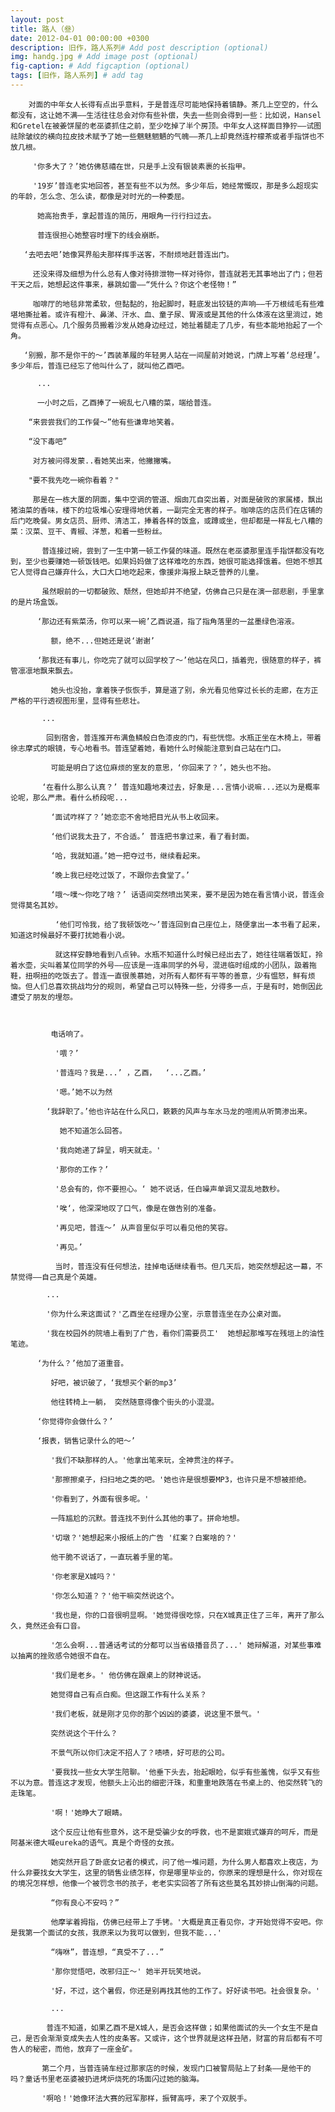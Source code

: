 ```yaml
---
layout: post
title: 路人（叄）
date: 2012-04-01 00:00:00 +0300
description: 旧作，路人系列# Add post description (optional)
img: handg.jpg # Add image post (optional)
fig-caption: # Add figcaption (optional)
tags: [旧作，路人系列] # add tag
---
```


		对面的中年女人长得有点出乎意料，于是普连尽可能地保持着镇静。茶几上空空的，什么都没有，这让她不满——生活往往总会对你有些补偿，失去一些则会得到一些：比如说，Hansel和Gretel在被姜饼屋的老巫婆抓住之前，至少吃掉了半个房顶。中年女人这样面目狰狞——试图祛除皱纹的横向拉皮技术赋予了她一些魑魅魍魉的气魄——茶几上却竟然连柠檬茶或者手指饼也不放几根。

         '你多大了？’她仿佛慈禧在世，只是手上没有银装素裹的长指甲。

         '19岁’普连老实地回答，甚至有些不以为然。多少年后，她经常慨叹，那是多么超现实的年龄，怎么念、怎么读，都像是对时光的一种委屈。

          她高抬贵手，拿起普连的简历，用眼角一行行扫过去。

          普连很担心她整容时埋下的线会崩断。

       ‘去吧去吧’她像冥界船夫那样挥手送客，不耐烦地赶普连出门。

         还没来得及细想为什么总有人像对待排泄物一样对待你，普连就若无其事地出了门；但若干天之后，她想起这件事来，暴跳如雷——“凭什么？你这个老怪物！”

         咖啡厅的地毯非常柔软，但黏黏的，抬起脚时，鞋底发出铰链的声响——千万根绒毛有些难堪地撕扯着。或许有橙汁、鼻涕、汗水、血、童子尿、胃液或是其他的什么体液在这里淌过，她觉得有点恶心。几个服务员搬着沙发从她身边经过，她扯着腿走了几步，有些本能地抬起了一个角。

       ‘别搬，那不是你干的～’西装革履的年轻男人站在一间屋前对她说，门牌上写着‘总经理’。多少年后，普连已经忘了他叫什么了，就叫他乙酉吧。

          ...

          一小时之后，乙酉捧了一碗乱七八糟的菜，端给普连。

        “来尝尝我们的工作餐～”他有些谦卑地笑着。

        “没下毒吧”

         对方被问得发蒙..看她笑出来，他撇撇嘴。

        "要不我先吃一碗你看着？"

         那是在一栋大厦的阴面，集中空调的管道、烟囱兀自突出着，对面是破败的家属楼，飘出猪油菜的香味，楼下的垃圾堆心安理得地伏着，一副完全无害的样子。咖啡店的店员们在店铺的后门吃晚餐。男女店员、厨师、清洁工，捧着各样的饭盒，或蹲或坐，但却都是一样乱七八糟的菜：汉菜、豆干、青椒、洋葱，和着一些粉丝。

           普连接过碗，尝到了一生中第一顿工作餐的味道。既然在老巫婆那里连手指饼都没有吃到，至少也要赚她一顿饭钱吧。如果妈妈做了这样难吃的东西，她很可能选择饿着。但她不想其它人觉得自己嫌弃什么，大口大口地吃起来，像援非海报上缺乏营养的儿童。

           虽然眼前的一切都破败、颓然，但她却并不绝望，仿佛自己只是在演一部悲剧，手里拿的是片场盒饭。

          ‘那边还有紫菜汤，你可以来一碗’乙酉说道，指了指角落里的一盆墨绿色溶液。

             额，绝不...但她还是说‘谢谢’

          ‘那我还有事儿，你吃完了就可以回学校了～’他站在风口，插着兜，很随意的样子，裤管凛凛地飘来飘去。

             她头也没抬，拿着筷子恢恢手，算是道了别，余光看见他穿过长长的走廊，在方正严格的平行透视图形里，显得有些悲壮。 

           ...

            回到宿舍，普连推开布满鱼鳞般白色漆皮的门，有些恍惚。水瓶正坐在木椅上，带着徐志摩式的眼镜，专心地看书。普连望着她，看她什么时候能注意到自己站在门口。

             可能是明白了这位麻烦的室友的意思，‘你回来了？’，她头也不抬。

           ‘在看什么那么认真？’ 普连知趣地凑过去，好象是...言情小说嘛...还以为是概率论呢，那么严肃。看什么桥段呢...

             ‘面试咋样了？’她恋恋不舍地把目光从书上收回来。

             ‘他们说我太丑了，不合适。’ 普连把书拿过来，看了看封面。

             ‘哈，我就知道。’她一把夺过书，继续看起来。

             ‘晚上我已经吃过饭了，不跟你去食堂了。’

             ‘哦～噗～你吃了啥？’ 话语间突然喷出笑来，要不是因为她在看言情小说，普连会觉得莫名其妙。

              ‘他们可怜我，给了我顿饭吃～’普连回到自己座位上，随便拿出一本书看了起来，知道这时候最好不要打扰她看小说。

              就这样安静地看到八点钟。水瓶不知道什么时候已经出去了，她往往端着饭缸，拎着水壶，尖叫着某位同学的外号——应该是一连串同学的外号，混进临时组成的小团队，趿着拖鞋，扭啊扭的吃饭去了。普连一直很羡慕她，对所有人都怀有平等的善意，少有愠怒，鲜有烦恼。但人们总喜欢挑战均分的规则，希望自己可以特殊一些，分得多一点，于是有时，她倒因此遭受了朋友的埋怨。

          

             电话响了。

              '喂？’

              '普连吗？我是...’ ，乙酉，  ‘...乙酉。’

              '嗯。’她不以为然

            ‘我辞职了。’他也许站在什么风口，簌簌的风声与车水马龙的喧闹从听筒渗出来。

               她不知道怎么回答。

              '我向她递了辞呈，明天就走。'

              '那你的工作？’

              '总会有的，你不要担心。‘ 她不说话，任白噪声单调又混乱地数秒。

              '唉‘，他深深地叹了口气，像是在做告别的准备。

              '再见吧，普连～’ 从声音里似乎可以看见他的笑容。

              '再见。’

              当时，普连没有任何想法，挂掉电话继续看书。但几天后，她突然想起这一幕，不禁觉得——自己真是个英雄。 

            ...

            '你为什么来这面试？'乙酉坐在经理办公室，示意普连坐在办公桌对面。

            '我在校园外的院墙上看到了广告，看你们需要员工'  她想起那堆写在残垣上的油性笔迹。

          ‘为什么？’他加了道重音。

             好吧，被识破了，‘我想买个新的mp3’

             他往转椅上一躺， 突然随意得像个街头的小混混。

          ‘你觉得你会做什么？’

          ‘报表，销售记录什么的吧～’ 

             '我们不缺那样的人。'他拿出笔来玩，全神贯注的样子。

             '那擦擦桌子，扫扫地之类的吧。'她也许是很想要MP3，也许只是不想被拒绝。

             '你看到了，外面有很多呢。'

             一阵尴尬的沉默。普连找不到什么其他的事了。拼命地想。

             '切墩？'她想起来小报纸上的广告 '红案？白案啥的？'

             他干脆不说话了，一直玩着手里的笔。

             '你老家是X城吗？'

             '你怎么知道？？'他干嘛突然说这个。

             '我也是，你的口音很明显啊。'她觉得很吃惊，只在X城真正住了三年，离开了那么久，竟然还会有口音。

             '怎么会啊...普通话考试的分都可以当省级播音员了...' 她辩解道，对某些事难以抽离的挫败感令她很不自在。

             '我们是老乡。' 他仿佛在跟桌上的财神说话。

             她觉得自己有点白痴。但这跟工作有什么关系？

             '我们老板，就是刚才见你的那个凶凶的婆婆，说这里不景气。' 

             突然说这个干什么？

             不景气所以你们决定不招人了？啧啧，好可悲的公司。

             '要我找一些女大学生陪聊。'他垂下头去，抬起眼睑，似乎有些羞愧，似乎又有些不以为意。普连这才发现，他额头上沁出的细密汗珠，和重重地跌落在书桌上的、他突然转飞的走珠笔。

             '啊！'她睁大了眼睛。 

             这个反应让他有些意外，这不是受骗少女的呼救，也不是窦娥式嫌弃的呵斥，而是阿基米德大喊eureka的语气。真是个奇怪的女孩。

             她突然开启了卧底女记者的模式，问了他一堆问题，为什么男人都喜欢上夜店，为什么非要找女大学生，这里的销售业绩怎样，你是哪里毕业的，你原来的理想是什么，你对现在的境况怎样想，他像一个被罚念书的孩子，老老实实回答了所有这些莫名其妙排山倒海的问题。

             “你有良心不安吗？”

             他摩挲着拇指，仿佛已经带上了手铐。'大概是真正看见你，才开始觉得不安吧。你是我第一个面试的女孩，我原来以为我可以做到，但我不能...'

             “嗨咻”，普连想，“真受不了...”

             '那你觉悟吧，改邪归正～' 她半开玩笑地说。

             '好，不过，这个暑假，你还是别再找其他的工作了。好好读书吧。社会很复杂。'

             ...

            普连不知道，如果乙酉不是X城人，是否会这样做；如果他面试的头一个女生不是自己，是否会渐渐变成失去人性的皮条客。又或许，这个世界就是这样丑陋，财富的背后都有不可告人的秘密，而他，放弃了一座金矿。

           第二个月，当普连骑车经过那家店的时候，发现门口被警局贴上了封条——是他干的吗？童话书里老巫婆被扔进烤炉烧死的场面闪过她的脑海。

           '啊哈！'她像环法大赛的冠军那样，振臂高呼，来了个双脱手。      


​